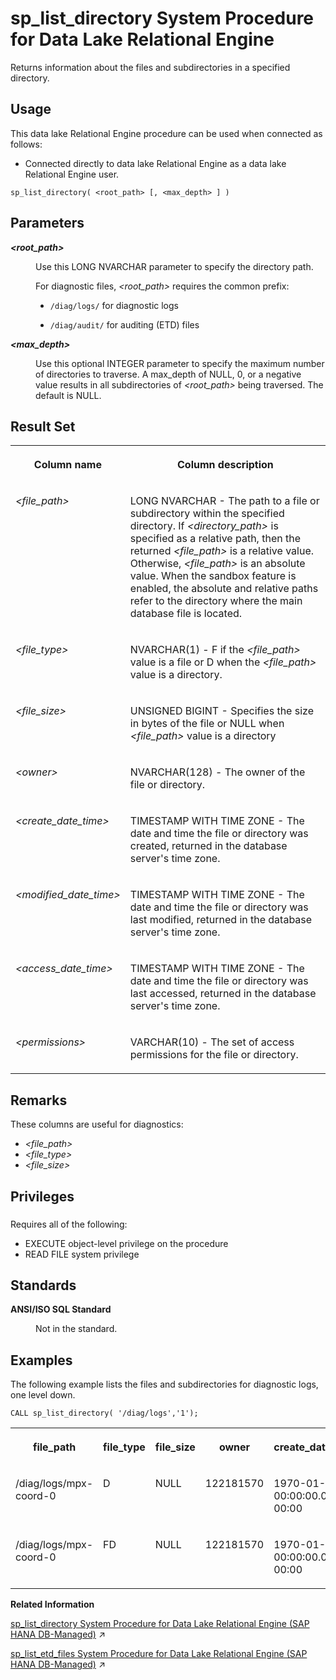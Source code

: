 <!-- loio81790c1c6ce21014b303ec9036456fdb -->

# sp\_list\_directory System Procedure for Data Lake Relational Engine

Returns information about the files and subdirectories in a specified directory.



<a name="loio81790c1c6ce21014b303ec9036456fdb__section_uv1_znj_g4b"/>

## Usage

This data lake Relational Engine procedure can be used when connected as follows:

-   Connected directly to data lake Relational Engine as a data lake Relational Engine user.



```
sp_list_directory( <root_path> [, <max_depth> ] )
```



<a name="loio81790c1c6ce21014b303ec9036456fdb__sp_list_directory_parameters"/>

## Parameters


<dl>
<dt><b>

*<root\_path\>* 

</b></dt>
<dd>

Use this LONG NVARCHAR parameter to specify the directory path.

For diagnostic files, *<root\_path\>* requires the common prefix:

-   `/diag/logs/` for diagnostic logs

-   `/diag/audit/` for auditing \(ETD\) files




</dd><dt><b>

*<max\_depth\>* 

</b></dt>
<dd>

Use this optional INTEGER parameter to specify the maximum number of directories to traverse. A max\_depth of NULL, 0, or a negative value results in all subdirectories of *<root\_path\>* being traversed. The default is NULL.



</dd>
</dl>



<a name="loio81790c1c6ce21014b303ec9036456fdb__sp_list_directory_result_set"/>

## Result Set


<table>
<tr>
<th valign="top">

Column name

</th>
<th valign="top">

Column description

</th>
</tr>
<tr>
<td valign="top">

*<file\_path\>*

</td>
<td valign="top">

LONG NVARCHAR - The path to a file or subdirectory within the specified directory. If *<directory\_path\>* is specified as a relative path, then the returned *<file\_path\>* is a relative value. Otherwise, *<file\_path\>* is an absolute value. When the sandbox feature is enabled, the absolute and relative paths refer to the directory where the main database file is located.

</td>
</tr>
<tr>
<td valign="top">

*<file\_type\>*

</td>
<td valign="top">

NVARCHAR\(1\) - F if the *<file\_path\>* value is a file or D when the *<file\_path\>* value is a directory.

</td>
</tr>
<tr>
<td valign="top">

*<file\_size\>* 

</td>
<td valign="top">

UNSIGNED BIGINT - Specifies the size in bytes of the file or NULL when *<file\_path\>* value is a directory

</td>
</tr>
<tr>
<td valign="top">

*<owner\>*

</td>
<td valign="top">

NVARCHAR\(128\) - The owner of the file or directory.

</td>
</tr>
<tr>
<td valign="top">

*<create\_date\_time\>*

</td>
<td valign="top">

TIMESTAMP WITH TIME ZONE - The date and time the file or directory was created, returned in the database server's time zone.

</td>
</tr>
<tr>
<td valign="top">

*<modified\_date\_time\>*

</td>
<td valign="top">

TIMESTAMP WITH TIME ZONE - The date and time the file or directory was last modified, returned in the database server's time zone.

</td>
</tr>
<tr>
<td valign="top">

*<access\_date\_time\>*

</td>
<td valign="top">

TIMESTAMP WITH TIME ZONE - The date and time the file or directory was last accessed, returned in the database server's time zone.

</td>
</tr>
<tr>
<td valign="top">

*<permissions\>*

</td>
<td valign="top">

VARCHAR\(10\) - The set of access permissions for the file or directory.

</td>
</tr>
</table>



<a name="loio81790c1c6ce21014b303ec9036456fdb__sp_list_directory_remarks"/>

## Remarks

These columns are useful for diagnostics:

-   *<file\_path\>*
-   *<file\_type\>*
-   *<file\_size\>*



<a name="loio81790c1c6ce21014b303ec9036456fdb__sp_list_directory_priv1"/>

## Privileges



### 

Requires all of the following:

-   EXECUTE object-level privilege on the procedure
-   READ FILE system privilege



<a name="loio81790c1c6ce21014b303ec9036456fdb__sp_list_directory_standards"/>

## Standards


<dl>
<dt><b>

ANSI/ISO SQL Standard

</b></dt>
<dd>

Not in the standard.



</dd>
</dl>



<a name="loio81790c1c6ce21014b303ec9036456fdb__sp_list_directory_example"/>

## Examples

The following example lists the files and subdirectories for diagnostic logs, one level down.

```
CALL sp_list_directory( '/diag/logs','1');
```


<table>
<tr>
<th valign="top">

file\_path

</th>
<th valign="top">

file\_type

</th>
<th valign="top">

file\_size

</th>
<th valign="top">

owner

</th>
<th valign="top">

create\_date\_time

</th>
<th valign="top">

modified\_date\_time

</th>
<th valign="top">

access\_date\_time

</th>
<th valign="top">

permissions

</th>
</tr>
<tr>
<td valign="top">

/diag/logs/mpx-coord-0

</td>
<td valign="top">

D

</td>
<td valign="top">

NULL

</td>
<td valign="top">

122181570

</td>
<td valign="top">

1970-01-01 00:00:00.000-00:00

</td>
<td valign="top">

2023-09-28 13:35:33.000-00:00

</td>
<td valign="top">

1970-01-01 00:00:00.000-00:00

</td>
<td valign="top">

drwxr-x---

</td>
</tr>
<tr>
<td valign="top">

/diag/logs/mpx-coord-0

</td>
<td valign="top">

FD

</td>
<td valign="top">

NULL

</td>
<td valign="top">

122181570

</td>
<td valign="top">

1970-01-01 00:00:00.000-00:00

</td>
<td valign="top">

2023-09-28 13:35:33.000-00:00

</td>
<td valign="top">

1970-01-01 00:00:00.000-00:00

</td>
<td valign="top">

drwxr-x---

</td>
</tr>
</table>

**Related Information**  


[sp_list_directory System Procedure for Data Lake Relational Engine (SAP HANA DB-Managed)](https://help.sap.com/viewer/a898e08b84f21015969fa437e89860c8/2024_1_QRC/en-US/3bdb623038354a3b9f12503766abe7c1.html "Returns information about the files and subdirectories in a specified directory.") :arrow_upper_right:

[sp_list_etd_files System Procedure for Data Lake Relational Engine (SAP HANA DB-Managed)](https://help.sap.com/viewer/a898e08b84f21015969fa437e89860c8/2024_1_QRC/en-US/0f76c8361cd84a2b8b35f74382b9265f.html "Lists the event trace data (ETD) files logged to the file container by database auditing.") :arrow_upper_right:

